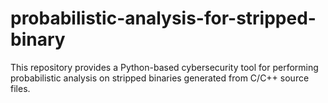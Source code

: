# probabilistic-analysis-for-stripped-binary
This repository provides a Python-based cybersecurity tool for performing probabilistic analysis on stripped binaries generated from C/C++ source files.
